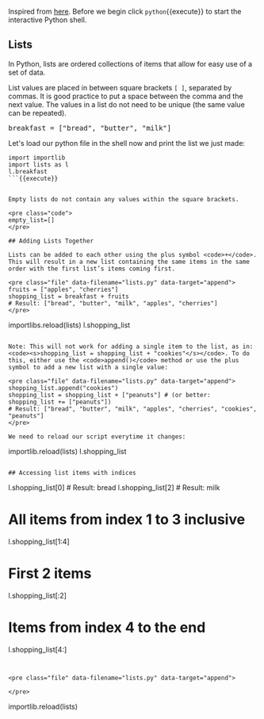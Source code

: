Inspired from <a href = "https://www.codecademy.com/learn/paths/build-python-web-apps-flask/tracks/flask-python-data-structures-loops/modules/learn-python3-lists/cheatsheet" target="_blank">here</a>.
Before we begin click `python`{{execute}} to start the interactive Python shell.

## Lists

In Python, lists are ordered collections of items that allow for easy use of a set of data.

List values are placed in between square brackets <code>[ ]</code>, separated by commas. It is good practice to put a space between the comma and the next value. The values in a list do not need to be unique (the same value can be repeated).

<pre class="file" data-filename="lists.py" data-target="append">
breakfast = ["bread", "butter", "milk"]
</pre>

Let's load our python file in the shell now and print the list we just made:

```
import importlib
import lists as l
l.breakfast
```{{execute}}


Empty lists do not contain any values within the square brackets.

<pre class="code">
empty_list=[]
</pre>

## Adding Lists Together

Lists can be added to each other using the plus symbol <code>+</code>. This will result in a new list containing the same items in the same order with the first list’s items coming first.

<pre class="file" data-filename="lists.py" data-target="append">
fruits = ["apples", "cherries"]
shopping_list = breakfast + fruits
# Result: ["bread", "butter", "milk", "apples", "cherries"]
</pre>

```
importlibs.reload(lists)
l.shopping_list
```{{execute}}

Note: This will not work for adding a single item to the list, as in: <code><s>shopping_list = shopping_list + "cookies"</s></code>. To do this, either use the <code>append()</code> method or use the plus symbol to add a new list with a single value:

<pre class="file" data-filename="lists.py" data-target="append">
shopping_list.append("cookies")
shopping_list = shopping_list + ["peanuts"] # (or better: shopping_list += ["peanuts"])
# Result: ["bread", "butter", "milk", "apples", "cherries", "cookies", "peanuts"]
</pre>

We need to reload our script everytime it changes:

```
importlib.reload(lists)
l.shopping_list
```{{execute}}

## Accessing list items with indices

```
l.shopping_list[0] # Result: bread
l.shopping_list[2] # Result: milk

# All items from index 1 to 3 inclusive
l.shopping_list[1:4]
# First 2 items
l.shopping_list[:2]
# Items from index 4 to the end
l.shopping_list[4:]
```{{execute}}


<pre class="file" data-filename="lists.py" data-target="append">

</pre>

```
importlib.reload(lists)
```{{execute}}